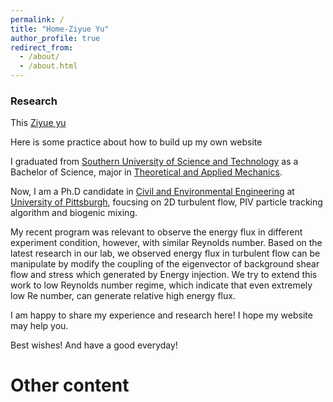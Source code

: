 ```yaml
---
permalink: /
title: "Home-Ziyue Yu"
author_profile: true
redirect_from: 
  - /about/
  - /about.html
---
```

### Research

This [Ziyue yu](https://ziyueyu-c.github.io/.github.io/)
  
Here is some practice about how to build up my own website

I graduated from [Southern University of Science and Technology](https://mae.sustech.edu.cn) as a Bachelor of Science, major in [Theoretical and Applied Mechanics](https://mae.sustech.edu.cn/).  
  
Now, I am a Ph.D candidate in [Civil and Environmental Engineering](https://www.engineering.pitt.edu/Departments/Civil-Environmental/) at [University of Pittsburgh](https://www.pitt.edu/), foucsing on 2D turbulent flow, PIV particle tracking algorithm and biogenic mixing.  
  
My recent program was relevant to observe the energy flux in different experiment condition, however, with similar Reynolds number. Based on the latest research in our lab, we observed energy flux in turbulent flow can be manipulate by modify the coupling of the eigenvector of background shear flow and stress which generated by Energy injection. We try to extend this work to low Reynolds number regime, which indicate that even extremely low Re number, can generate relative high energy flux.  
  
I am happy to share my experience and research here! I hope my website may help you.  
  
  
Best wishes! And have a good everyday!

Other content
======

